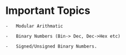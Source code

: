 # Important Topics

```
-	Modular Arithmatic

-	Binary Numbers (Bin-> Dec, Dec->Hex etc)

-	Signed/Unsigned Binary Numbers.

```